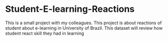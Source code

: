 # Student-E-learning-Reactions
This is a small project with my colleagues. This project is about reactions of student about e-learning in University of Brazil. This dataset will review how student react skill they had in learning
